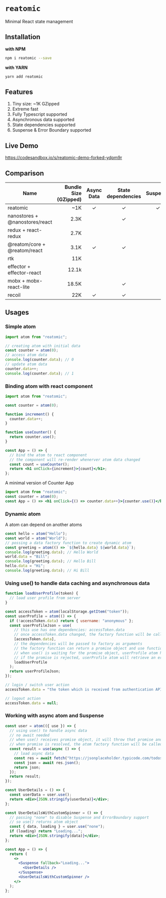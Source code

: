 # `reatomic`

Minimal React state management

## Installation

**with NPM**

```bash
npm i reatomic --save
```

**with YARN**

```bash
yarn add reatomic
```

## Features

1. Tiny size: ~1K GZipped
2. Extreme fast
3. Fully Typescript supported
4. Asynchronous data supported
5. State dependencies supported
6. Suspense & Error Boundary supported

## Live Demo

https://codesandbox.io/s/reatomic-demo-forked-ydpm9r

## Comparison

| Name                           | Bundle Size (GZipped) | Async Data | State dependencies | Suspense | Error Boundary |
| ------------------------------ | --------------------: | :--------: | :----------------: | :------: | :------------: |
| reatomic                       |                   ~1K |     ✓      |         ✓          |    ✓     |       ✓        |
| nanostores + @nanostores/react |                  2.3K |            |         ✓          |          |                |
| redux + react-redux            |                  2.7K |            |                    |          |                |
| @reatom/core + @reatom/react   |                  3.1K |     ✓      |         ✓          |          |                |
| rtk                            |                   11K |            |                    |          |                |
| effector + effector-react      |                 12.1k |            |                    |          |                |
| mobx + mobx-react-lite         |                 18.5K |            |         ✓          |          |                |
| recoil                         |                   22K |     ✓      |         ✓          |          |                |

## Usages

### Simple atom

```jsx
import atom from "reatomic";

// creating atom with initial data
const counter = atom(0);
// access atom data
console.log(counter.data); // 0
// update atom data
counter.data++;
console.log(counter.data); // 1
```

### Binding atom with react component

```jsx
import atom from "reatomic";

const counter = atom(0);

function increment() {
  counter.data++;
}

function useCounter() {
  return counter.use();
}

const App = () => {
  // bind the atom to react component
  // the component will re-render whenerver atom data changed
  const count = useCounter();
  return <h1 onClick={increment}>{count}</h1>;
};
```

A minimal version of Counter App

```jsx
import atom from "reatomic";
const counter = atom(0);
const App = () => <h1 onClick={() => counter.data++}>{counter.use()}</h1>;
```

### Dynamic atom

A atom can depend on another atoms

```js
const hello = atom("Hello");
const world = atom("World");
// possing a data factory function to create dynamic atom
const greeting = atom(() => `${hello.data} ${world.data}`);
console.log(greeting.data); // Hello World
world.data = "Bill";
console.log(greeting.data); // Hello Bill
hello.data = "Hi";
console.log(greeting.data); // Hi Bill
```

### Using use() to handle data caching and asynchronous data

```js
function loadUserProfile(token) {
  // load user profile from server
}

const accessToken = atom(localStorage.getItem("token"));
const userProfile = atom(() => {
  if (!accessToken.data) return { username: "anonymous" };
  const userProfileJson = use(
    // this use has one dependencies: accessToken.data
    // once accessToken.data changed, the factory function will be called
    [accessToken.data],
    // the dependencies will be passed to factory as arguments
    // the factory function can return a promise object and use function will handle that and return resolved value of the promise object
    // when use() is waiting for the promise object, userProfile atom has loading status (userProfile.loading === true)
    // if the promise is rejected, userProfile atom will retrieve an error (userProfile.error)
    loadUserProfile
  );
  return userProfileJson;
});

// login / switch user action
accessToken.data = "the token which is received from authentication API";

// logout action
accessToken.data = null;
```

### Working with async atom and Suspense

```jsx
const user = atom(({ use }) => {
  // using use() to handle async data
  // no await needed
  // when use() receives promise object, it will throw that promise and the atom object will handle async progress
  // when promise is resolved, the atom factory function will be called again to continue next steps
  const result = use(async () => {
    // load async data
    const res = await fetch("https://jsonplaceholder.typicode.com/todos/1");
    const json = await res.json();
    return json;
  });
  return result;
});

const UserDetails = () => {
  const userData = user.use();
  return <div>{JSON.stringify(userData)}</div>;
};

const UserDetailsWithCustomSpinner = () => {
  // passing "none" to disable Suspense and ErrorBoundary support
  // so use() returns atom object
  const { data, loading } = user.use("none");
  if (loading) return "Loading...";
  return <div>{JSON.stringify(data)}</div>;
};

const App = () => {
  return (
    <>
      <Suspense fallback="Loading...">
        <UserDetails />
      </Suspense>
      <UserDetailsWithCustomSpinner />
    </>
  );
};
```

